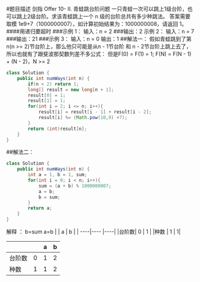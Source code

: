 #题目描述
剑指 Offer 10- II. 青蛙跳台阶问题
一只青蛙一次可以跳上1级台阶，也可以跳上2级台阶。求该青蛙跳上一个 n 级的台阶总共有多少种跳法。
答案需要取模 1e9+7（1000000007），如计算初始结果为：1000000008，请返回 1。
####用递归要超时
###示例 1：
输入：n = 2
###输出：2
示例 2：
输入：n = 7
###输出：21
###示例 3：
输入：n = 0
输出：1
##解法一：
假如青蛙跳到了第n(n >= 2)节台阶上，那么他只可能是从n - 1节台阶 和 n - 2节台阶上跳上去了，所以也就有了跟斐波那契数列差不多公式：
但是F(0) = F(1) = 1;
F(N) = F(N - 1) + (N - 2)，N >= 2
```java
class Solution {
    public int numWays(int n) {
        if(n < 2) return 1;
        long[] result = new long[n + 1];
        result[0] = 1;
        result[1] = 1;
        for(int i = 2; i <= n; i++){
            result[i] = result[i - 1] + result[i - 2];
            result[i] %= (Math.pow(10,9) +7);
        }
        return (int)result[n];
    }
}
```
##解法二：
```java
class Solution {
    public int numWays(int n) {
        int a = 1, b = 1, sum;
        for(int i = 0; i < n; i++){
            sum = (a + b) % 1000000007;
            a = b;
            b = sum;
        }
        return a;
    }
}
```
解释 ： b=sum a=b
|     |  a  | b |
| ----|---- |----|
|台阶数|  0  | 1 |
|种数  |   1 |  1|

 |    |     | a  |b   |
| ----|---- |----|----|
|台阶数|  0  | 1 |2   |
|种数  |   1 |  1|2   |
